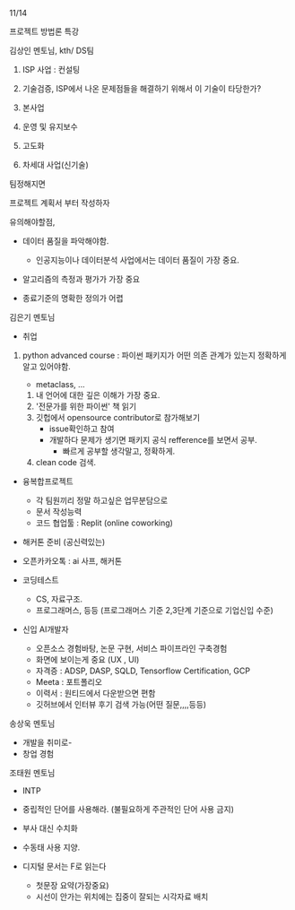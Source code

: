 11/14

프로젝트 방법론 특강

김상인 멘토님, kth/ DS팀



1. ISP 사업 : 컨설팅

2. 기술검증, ISP에서 나온 문제점들을 해결하기 위해서 이 기술이 타당한가?
3. 본사업
4. 운영 및 유지보수
5. 고도화
6. 차세대 사업(신기술)



팀정해지면

프로젝트 계획서 부터 작성하자

유의해야할점,

- 데이터 품질을 파악해야함.
  - 인공지능이나 데이터분석 사업에서는 데이터 품질이 가장 중요.

- 알고리즘의 측정과 평가가 가장 중요

- 종료기준의 명확한 정의가 어렵





김은기 멘토님

- 취업

1. python advanced course : 파이썬 패키지가 어떤 의존 관계가 있는지 정확하게 알고 있어야함.

   - metaclass, ...

   1. 내 언어에 대한 깊은 이해가 가장 중요.
   2. '전문가를 위한 파이썬' 책 읽기
   3. 깃헙에서 opensource contributor로 참가해보기
      - issue확인하고 참여
      - 개발하다 문제가 생기면 패키지 공식 refference를 보면서 공부.
        - 빠르게 공부할 생각말고, 정확하게.
   4. clean code 검색.



- 융복합프로젝트
  - 각 팀원끼리 정말 하고싶은 업무분담으로
  - 문서 작성능력
  - 코드 협업툴 : Replit (online coworking)
- 해커톤 준비 (공신력있는)
- 오픈카카오톡 : ai 사프, 해커톤



- 코딩테스트
  - CS, 자료구조.
  - 프로그래머스, 등등 (프로그래머스 기준 2,3단계 기준으로 기업신입 수준)



- 신입 AI개발자
  - 오픈소스 경험바탕, 논문 구현, 서비스 파이프라인 구축경험
  - 화면에 보이는게 중요 (UX , UI)
  - 자격증 : ADSP, DASP, SQLD, Tensorflow Certification, GCP
  - Meeta : 포트폴리오
  - 이력서 :  원티드에서 다운받으면 편함
  - 깃허브에서 인터뷰 후기 검색 가능(어떤 질문,,,,등등)



송상욱 멘토님



- 개발을 취미로-
- 창업 경험



조태원 멘토님

- INTP
- 중립적인 단어를 사용해라. (불필요하게 주관적인 단어 사용 금지)

- 부사 대신 수치화
- 수동태 사용 지양.
- 디지털 문서는 F로 읽는다
  - 첫문장 요약(가장중요)
  - 시선이 안가는 위치에는 집중이 잘되는 시각자료 배치